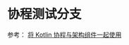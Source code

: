 # 协程测试分支

参考：
[将 Kotlin 协程与架构组件一起使用](https://developer.android.google.cn/topic/libraries/architecture/coroutines)